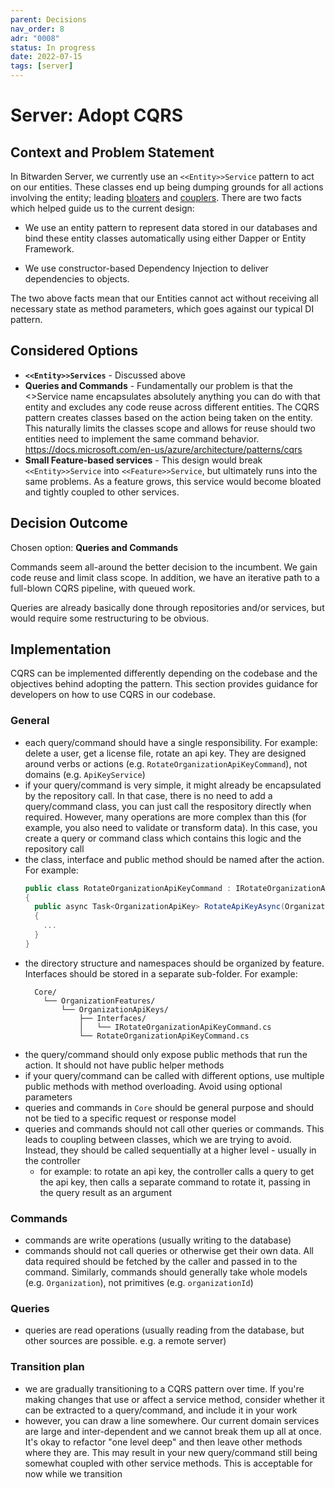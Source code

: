 ```yaml
---
parent: Decisions
nav_order: 8
adr: "0008"
status: In progress
date: 2022-07-15
tags: [server]
---
```


# Server: Adopt CQRS

## Context and Problem Statement

In Bitwarden Server, we currently use an `<<Entity>>Service` pattern to act on our entities. These
classes end up being dumping grounds for all actions involving the entity; leading
[bloaters](https://refactoring.guru/refactoring/smells/bloaters) and
[couplers](https://refactoring.guru/refactoring/smells/couplers). There are two facts which helped
guide us to the current design:

- We use an entity pattern to represent data stored in our databases and bind these entity classes
  automatically using either Dapper or Entity Framework.

- We use constructor-based Dependency Injection to deliver dependencies to objects.

The two above facts mean that our Entities cannot act without receiving all necessary state as
method parameters, which goes against our typical DI pattern.

## Considered Options

- **`<<Entity>>Services`** - Discussed above
- **Queries and Commands** - Fundamentally our problem is that the <<Entity>>Service name
  encapsulates absolutely anything you can do with that entity and excludes any code reuse across
  different entities. The CQRS pattern creates classes based on the action being taken on the
  entity. This naturally limits the classes scope and allows for reuse should two entities need to
  implement the same command behavior.
  https://docs.microsoft.com/en-us/azure/architecture/patterns/cqrs
- **Small Feature-based services** - This design would break `<<Entity>>Service` into
  `<<Feature>>Service`, but ultimately runs into the same problems. As a feature grows, this service
  would become bloated and tightly coupled to other services.

## Decision Outcome

Chosen option: **Queries and Commands**

Commands seem all-around the better decision to the incumbent. We gain code reuse and limit class
scope. In addition, we have an iterative path to a full-blown CQRS pipeline, with queued work.

Queries are already basically done through repositories and/or services, but would require some
restructuring to be obvious.

## Implementation

CQRS can be implemented differently depending on the codebase and the objectives behind adopting the
pattern. This section provides guidance for developers on how to use CQRS in our codebase.

### General

- each query/command should have a single responsibility. For example: delete a user, get a license
  file, rotate an api key. They are designed around verbs or actions (e.g.
  `RotateOrganizationApiKeyCommand`), not domains (e.g. `ApiKeyService`)
- if your query/command is very simple, it might already be encapsulated by the repository call. In
  that case, there is no need to add a query/command class, you can just call the respository
  directly when required. However, many operations are more complex than this (for example, you also
  need to validate or transform data). In this case, you create a query or command class which
  contains this logic and the repository call
- the class, interface and public method should be named after the action. For example:
  ```c#
  public class RotateOrganizationApiKeyCommand : IRotateOrganizationApiKeyCommand
  {
    public async Task<OrganizationApiKey> RotateApiKeyAsync(OrganizationApiKey organizationApiKey)
    {
      ...
    }
  }
  ```
- the directory structure and namespaces should be organized by feature. Interfaces should be stored
  in a separate sub-folder. For example:
  ```text
    Core/
      └── OrganizationFeatures/
          └── OrganizationApiKeys/
              ├── Interfaces/
              │   └── IRotateOrganizationApiKeyCommand.cs
              └── RotateOrganizationApiKeyCommand.cs
  ```
- the query/command should only expose public methods that run the action. It should not have public
  helper methods
- if your query/command can be called with different options, use multiple public methods with
  method overloading. Avoid using optional parameters
- queries and commands in `Core` should be general purpose and should not be tied to a specific
  request or response model
- queries and commands should not call other queries or commands. This leads to coupling between
  classes, which we are trying to avoid. Instead, they should be called sequentially at a higher
  level - usually in the controller
  - for example: to rotate an api key, the controller calls a query to get the api key, then calls a
    separate command to rotate it, passing in the query result as an argument

### Commands

- commands are write operations (usually writing to the database)
- commands should not call queries or otherwise get their own data. All data required should be
  fetched by the caller and passed in to the command. Similarly, commands should generally take
  whole models (e.g. `Organization`), not primitives (e.g. `organizationId`)

### Queries

- queries are read operations (usually reading from the database, but other sources are possible.
  e.g. a remote server)

### Transition plan

- we are gradually transitioning to a CQRS pattern over time. If you're making changes that use or
  affect a service method, consider whether it can be extracted to a query/command, and include it
  in your work
- however, you can draw a line somewhere. Our current domain services are large and inter-dependent
  and we cannot break them up all at once. It's okay to refactor "one level deep" and then leave
  other methods where they are. This may result in your new query/command still being somewhat
  coupled with other service methods. This is acceptable for now while we transition
